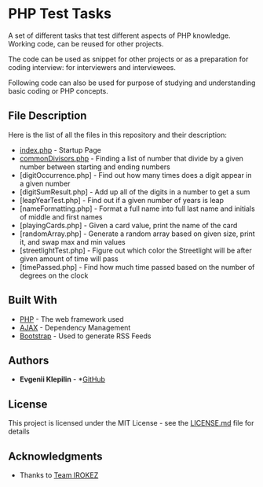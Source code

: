 # PHP Test Tasks
A set of different tasks that test different aspects of PHP knowledge. Working code, can be reused for other projects.

The code can be used as snippet for other projects or as a preparation for coding interview: for interviewers and interviewees.

Following code can also be used for purpose of studying and understanding basic coding or PHP concepts.

## File Description

Here is the list of all the files in this repository and their description:
* [index.php](index.php) - Startup Page
* [commonDivisors.php](commonDivisors.php) - Finding a list of number that divide by a given number between starting and ending numbers
* [digitOccurrence.php] - Find out how many times does a digit appear in a given number
* [digitSumResult.php] - Add up all of the digits in a number to get a sum
* [leapYearTest.php] - Find out if a given number of years is leap
* [nameFormatting.php] - Format a full name into full last name and initials of middle and first names
* [playingCards.php] - Given a card value, print the name of the card
* [randomArray.php] - Generate a random array based on given size, print it, and swap max and min values
* [streetlightTest.php] - Figure out which color the Streetlight will be after given amount of time will pass
* [timePassed.php] - Find how much time passed based on the number of degrees on the clock

## Built With

* [PHP](http://php.net/) - The web framework used
* [AJAX](https://www.w3schools.com/xml/ajax_intro.asp) - Dependency Management
* [Bootstrap](https://www.w3schools.com/bootstrap/default.asp) - Used to generate RSS Feeds

## Authors

* **Evgenii Klepilin** - *[GitHub](https://github.com/EvgeniiKlepilin)

## License

This project is licensed under the MIT License - see the [LICENSE.md](LICENSE.md) file for details

## Acknowledgments

* Thanks to [Team IROKEZ](irokez.me)
